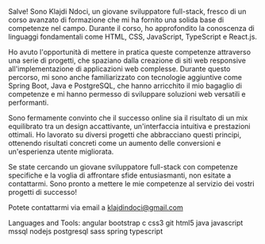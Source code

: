 Salve! Sono Klajdi Ndoci, un giovane sviluppatore full-stack, fresco di un corso avanzato di formazione che mi ha fornito una solida base di competenze nel campo. Durante il corso, ho approfondito la conoscenza di linguaggi fondamentali come HTML, CSS, JavaScript, TypeScript e React.js.

Ho avuto l'opportunità di mettere in pratica queste competenze attraverso una serie di progetti, che spaziano dalla creazione di siti web responsive all'implementazione di applicazioni web complesse. Durante questo percorso, mi sono anche familiarizzato con tecnologie aggiuntive come Spring Boot, Java e PostgreSQL, che hanno arricchito il mio bagaglio di competenze e mi hanno permesso di sviluppare soluzioni web versatili e performanti.

Sono fermamente convinto che il successo online sia il risultato di un mix equilibrato tra un design accattivante, un'interfaccia intuitiva e prestazioni ottimali. Ho lavorato su diversi progetti che abbracciano questi principi, ottenendo risultati concreti come un aumento delle conversioni e un'esperienza utente migliorata.

Se state cercando un giovane sviluppatore full-stack con competenze specifiche e la voglia di affrontare sfide entusiasmanti, non esitate a contattarmi. Sono pronto a mettere le mie competenze al servizio dei vostri progetti di successo!

Potete contattarmi via email a klajdindoci@gmail.com

Languages and Tools:
angular bootstrap c css3 git html5 java javascript mssql nodejs postgresql sass spring typescript
